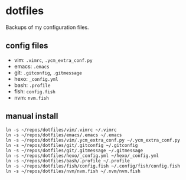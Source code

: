 dotfiles
========

Backups of my configuration files.

config files
--------
- vim: `.vimrc`, `.ycm_extra_conf.py`  
- emacs: `.emacs`
- git: `.gitconfig`, `.gitmessage`
- hexo: `_config.yml`
- bash: `.profile`
- fish: `config.fish`
- nvm: `nvm.fish`

manual install
--------
    ln -s ~/repos/dotfiles/vim/.vimrc ~/.vimrc
    ln -s ~/repos/dotfiles/emacs/.emacs ~/.emacs
    ln -s ~/repos/dotfiles/vim/.ycm_extra_conf.py ~/.ycm_extra_conf.py
    ln -s ~/repos/dotfiles/git/.gitconfig ~/.gitconfig
    ln -s ~/repos/dotfiles/git/.gitmessage ~/.gitmessage
    ln -s ~/repos/dotfiles/hexo/_config.yml ~/hexo/_config.yml
    ln -s ~/repos/dotfiles/bash/.profile ~/.profile
    ln -s ~/repos/dotfiles/fish/config.fish ~/.config/fish/config.fish
    ln -s ~/repos/dotfiles/nvm/nvm.fish ~/.nvm/nvm.fish
